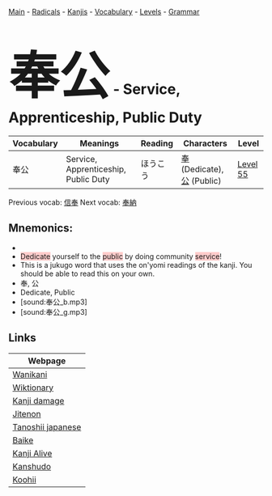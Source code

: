 <style> bigfont {font-size: 100px}</style>
[Main](../README.md) -
[Radicals](../radicals.md) -
[Kanjis](../kanjis.md) -
[Vocabulary](../vocabulary.md) -
[Levels](../levels.md) -
[Grammar](../grammar.md)
# <bigfont> 奉公</bigfont> - Service, Apprenticeship, Public Duty 

| Vocabulary | Meanings | Reading | Characters | Level |
| --- | --- | --- | --- | --- |
| 奉公 | Service, Apprenticeship, Public Duty | ほうこう |  [奉](../kanjis/奉.md) (Dedicate), [公](../kanjis/公.md) (Public) | [Level 55](../levels/wk_level55.md) |

Previous vocab: [信奉](信奉.md) Next vocab: [奉納](奉納.md) 

## Mnemonics:

* 
* <span style="background-color:#ffcccb"> Dedicate</span> yourself to the <span style="background-color:#ffcccb"> public</span> by doing community <span style="background-color:#ffcccb"> service</span>!
* This is a jukugo word that uses the on'yomi readings of the kanji. You should be able to read this on your own.
* 奉, 公
* Dedicate, Public
* [sound:奉公_b.mp3]
* [sound:奉公_g.mp3]


## Links 

| Webpage |
| --- |
| [Wanikani          ](https://www.wanikani.com/kanji/奉公) |
| [Wiktionary        ](https://en.wiktionary.org/wiki/奉公) |
| [Kanji damage      ](http://www.kanjidamage.com/kanji/search?utf8=✓&q=奉公) |
| [Jitenon           ](https://jitenon.com/kanji/奉公) |
| [Tanoshii japanese ](https://www.tanoshiijapanese.com/dictionary/kanji.cfm?k=奉公) |
| [Baike             ](https://baike.baidu.com/item/奉公) |
| [Kanji Alive       ](https://app.kanjialive.com/奉公) |
| [Kanshudo          ](https://www.kanshudo.com/searchmn?q=奉公) |
| [Koohii            ](https://kanji.koohii.com/study/kanji/奉公) |
